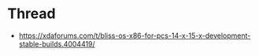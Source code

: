 # Thread
- https://xdaforums.com/t/bliss-os-x86-for-pcs-14-x-15-x-development-stable-builds.4004419/
